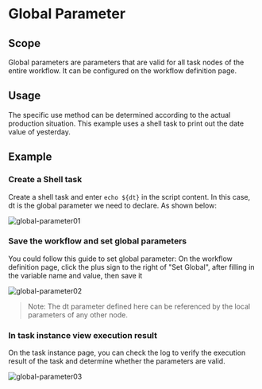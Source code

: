 # Global Parameter

## Scope

Global parameters are parameters that are valid for all task nodes of the entire workflow. It can be configured on the workflow definition page.

## Usage

The specific use method can be determined according to the actual production situation. This example uses a shell task to print out the date value of yesterday.

## Example

### Create a Shell task

Create a shell task and enter `echo ${dt}` in the script content. In this case, dt is the global parameter we need to declare. As shown below:

![global-parameter01](/img/new_ui/dev/parameter/global_parameter01.png)

### Save the workflow and set global parameters

You could follow this guide to set global parameter: On the workflow definition page, click the plus sign to the right of "Set Global", after filling in the variable name and value, then save it

![global-parameter02](/img/new_ui/dev/parameter/global_parameter02.png)

> Note: The dt parameter defined here can be referenced by the local parameters of any other node.

### In task instance view execution result

On the task instance page, you can check the log to verify the execution result of the task and determine whether the parameters are valid.

![global-parameter03](/img/new_ui/dev/parameter/global_parameter03.png)

